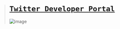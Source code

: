 > # [`Twitter Developer Portal`](https://realpython.com/twitter-bot-python-tweepy)
>
> ![image](https://github.com/imvickykumar999/Twitter-Developer-Portal/assets/50515418/c2007af3-6832-4dc6-a9b0-4e1342726237)
